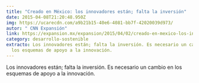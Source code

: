 ```yaml
---
title: "Creado en México: los innovadores están; falta la inversión"
date: 2015-04-08T21:20:48.950Z
img: https://ucarecdn.com/a9b21b15-40e6-4081-bb7f-42020039d973/
autor: " CNN Expansión"
link: https://expansion.mx/expansion/2015/04/02/creado-en-mexico-los-innovadores-estan-falta-la-inversion
category: desarrollo-sostenible
extracto: Los innovadores están; falta la inversión. Es necesario un cambio en
  los esquemas de apoyo a la innovación.
---
```

Los innovadores están; falta la inversión. Es necesario un cambio en los esquemas de apoyo a la innovación.